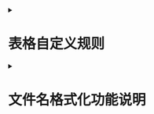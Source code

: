 <details>
<summary><h1>表格自定义规则</h1></summary>

## 1. 格式规则语法
格式规则使用分号分隔多个规则，每个规则格式为：
```
规则类型:参数1,参数2,...
```

## 2. 支持的规则类型

### 2.1 字体样式
```
font:字体名称,字体大小,起始行-结束行,起始列-结束列
```

### 2.2 加粗
```
bold:起始行-结束行,起始列-结束列
```

### 2.3 背景颜色
```
bg_color:颜色代码,起始行-结束行,起始列-结束列
```

### 2.4 字体颜色
```
font_color:颜色代码,起始行-结束行,起始列-结束列
```

### 2.5 边框
```
border:起始行-结束行,起始列-结束列
```

### 2.6 数据条
```
data_bar:起始行-结束行,起始列-结束列
```

### 2.7 色阶
```
color_scale:起始行-结束行,起始列-结束列
```

### 2.8 对齐
```
alignment:对齐方式,起始行-结束行,起始列-结束列
```
对齐方式：left/center/right

### 2.9 数字格式
```
number_format:格式类型,小数位数,起始行-结束行,起始列-结束列
```
格式类型：general/number/percentage

## 3. 示例
```
font:微软雅黑,12,1-10,1-5;
bg_color:#FF0000,1-1,1-5;
border:1-10,1-5;
alignment:center,1-10,1-5;
number_format:number,2,1-10,1-5
```
</details>

<details>
<summary><h1>文件名格式化功能说明</h1></summary>

## 概述

文件名格式化功能允许用户在定义报表文件名时使用各种占位符和函数，使文件名能够动态地包含日期、时间等信息。当系统生成报表时，这些占位符和函数会被替换为实际的值。

## 格式化规则

### 1. 日期时间占位符

您可以在文件名中使用标准的日期时间格式占位符，它们会被替换为当前日期和时间的相应部分。

| 占位符 | 描述 | 示例 |
|--------|------|------|
| `%Y` | 四位数年份 | 2025 |
| `%y` | 两位数年份 | 25 |
| `%m` | 两位数月份 | 02 |
| `%d` | 两位数日期 | 28 |
| `%H` | 小时 (00-23) | 15 |
| `%I` | 小时 (01-12) | 03 |
| `%M` | 分钟 | 45 |
| `%S` | 秒 | 30 |
| `%p` | AM 或 PM | PM |
| `%a` | 星期几的简写 | Wed |
| `%A` | 星期几的全称 | Wednesday |
| `%b` | 月份的简写 | Feb |
| `%B` | 月份的全称 | February |
| `%j` | 一年中的第几天 | 059 |
| `%W` | 一周的星期几（周一为第一天） | 3 |
| `%w` | 星期几 (0-6, 0是星期天) | 3 |
| `%z` | UTC时区偏移 | +0800 |
| `%Z` | 时区名称 | CST |

**示例：**
- 文件名模板：`报表_%Y年%m月%d日_%H时%M分.xlsx`
- 生成结果：`报表_2025年02月28日_15时45分.xlsx`

### 2. 日期计算函数

您可以使用 `date_add` 函数来计算相对于当前日期的未来或过去日期。

**语法：**
```
{date_add(天数, "格式")}
```

- `天数`：正数表示未来日期，负数表示过去日期
- `格式`：使用与日期时间占位符相同的格式字符串

**示例：**
- 文件名模板：`{date_add(1, "%Y-%m-%d")}报表.xlsx`
- 生成结果：`2025-03-01报表.xlsx`（假设当前日期是2025-02-28）

- 文件名模板：`{date_add(-7, "%Y年%m月%d日")}至今报表.xlsx`
- 生成结果：`2025年02月21日至今报表.xlsx`（假设当前日期是2025-02-28）

### 3. 组合使用

您可以在同一个文件名中组合使用多种格式化规则。

**示例：**
- 文件名模板：`{date_add(-1, "%Y%m%d")}_到_{%Y%m%d}_销售报表.xlsx`
- 生成结果：`20250227_到_20250228_销售报表.xlsx`（假设当前日期是2025-02-28）

## 文件名重复处理

当生成的文件名在输出目录中已存在时，系统会自动在文件名后添加序号，以避免覆盖已有文件。

**示例：**
- 原始生成文件名：`销售报表.xlsx`
- 如果该文件已存在，新生成的文件名将是：`销售报表(1).xlsx`
- 如果 `销售报表(1).xlsx` 也已存在，则新生成的文件名将是：`销售报表(2).xlsx`，以此类推

## 使用场景

### 定时报表

对于定时生成的报表，系统会检查任务的 `output_filename` 属性或使用任务名作为文件名模板。如果文件名模板中包含格式化占位符或函数，系统会应用上述规则进行格式化；如果没有，则使用原有的命名规则（任务名+时间戳）。

### 手动报表

对于手动生成的报表，系统会保持原有的命名规则，不应用格式化功能。

## 注意事项

1. 格式化占位符区分大小写，请确保使用正确的大小写
2. 在使用 `date_add` 函数时，格式字符串必须用引号（单引号或双引号）包围
3. 如果文件名中没有任何格式化占位符或函数，系统将使用原有的命名规则
4. 文件名中不支持的字符（如 `/`, `\`, `:`, `*`, `?`, `"`, `<`, `>`, `|`）可能会被系统自动替换或移除

## 示例表格

| 文件名模板 | 生成结果（假设当前日期是2025-02-28） |
|------------|--------------------------------------|
| `销售报表_%Y%m%d.xlsx` | `销售报表_20250228.xlsx` |
| `{date_add(1, "%Y-%m-%d")}销售预测.xlsx` | `2025-03-01销售预测.xlsx` |
| `{%Y}年{%m}月销售报表.xlsx` | `2025年02月销售报表.xlsx` |
| `{date_add(-7, "%Y%m%d")}_至_{%Y%m%d}_周报.xlsx` | `20250221_至_20250228_周报.xlsx` |
| `{Q1}季度报表.xlsx` | `Q1季度报表.xlsx` |
</details>
